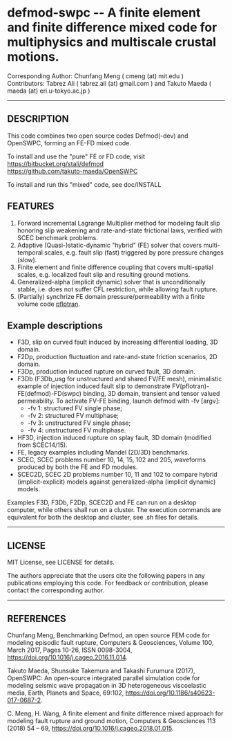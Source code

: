 # defmod-swpc -- A finite element and finite difference mixed code for multiphysics and multiscale crustal motions. 

Corresponding Author: Chunfang Meng ( cmeng (at) mit.edu )   
Contributors: Tabrez Ali ( tabrez.ali (at) gmail.com ) and Takuto Maeda ( maeda (at) eri.u-tokyo.ac.jp )

* * *

## DESCRIPTION
This code combines two open source codes Defmod(-dev) and OpenSWPC, forming an FE-FD mixed code. 

To install and use the "pure" FE or FD code, visit   
https://bitbucket.org/stali/defmod    
https://github.com/takuto-maeda/OpenSWPC

To install and run this "mixed" code, see doc/INSTALL

## FEATURES
1. Forward incremental Lagrange Multiplier method for modeling fault slip honoring slip weakening and rate-and-state frictional laws, verified with SCEC benchmark problems.
2. Adaptive (Quasi-)static-dynamic "hybrid" (FE) solver that covers multi-temporal scales, e.g. fault slip (fast) triggered by pore pressure changes (slow).  
3. Finite element and finite difference coupling that covers multi-spatial scales, e.g. localized fault slip and resulting ground motions. 
4. Generalized-alpha (implicit dynamic) solver that is unconditionally stable, i.e. does not suffer CFL restriction, while allowing fault rupture.  
5. (Partially) synchrize FE domain pressure/permeability with a finite volume code [pflotran](https://bitbucket.org/pflotran/pflotran/wiki/Home).

## Example descriptions
* F3D, slip on curved fault induced by increasing differential loading, 3D domain.
* F2Dp, production fluctuation and rate-and-state friction scenarios, 2D domain.
* F3Dp, production induced rupture on curved fault, 3D domain.
* F3Db (F3Db\_usg for unstructured and shared FV/FE mesh), minimalistic example of injection induced fault slip to demonstrate FV(pflotran)-FE(defmod)-FD(swpc) binding, 3D domain, transient and tensor valued permeability. To activate FV-FE binding, launch defmod with -fv [argv]:
    * -fv 1: structured FV single phase;
    * -fv 2: structured FV multiphase;
    * -fv 3: unstructured FV single phase;
    * -fv 4: unstructured FV multiphase.
* HF3D, injection induced rupture on splay fault, 3D domain (modified from SCEC14/15).
* FE, legacy examples including Mandel (2D/3D) benchmarks.
* SCEC, SCEC problems number 10, 14, 15, 102 and 205, waveforms produced by both the FE and FD modules.
* SCEC2D, SCEC 2D problems number 10, 11 and 102 to compare hybrid (implicit-explicit) models against generalized-alpha (implicit dynamic) models. 

Examples F3D, F3Db, F2Dp, SCEC2D and FE can run on a desktop computer, while others shall run on a cluster. The execution commands are equivalent for both the desktop and cluster, see <model>.sh files for details.

* * *

## LICENSE
MIT License, see LICENSE for details.

The authors appreciate that the users cite the following papers in any publications employing this code. For feedback or contribution, please contact the corresponding author. 


* * *

## REFERENCES
Chunfang Meng, Benchmarking Defmod, an open source FEM code for modeling episodic fault rupture, Computers & Geosciences, Volume 100, March 2017, Pages 10-26, ISSN 0098-3004, https://doi.org/10.1016/j.cageo.2016.11.014.

Takuto Maeda, Shunsuke Takemura and Takashi Furumura (2017), OpenSWPC: An open-source integrated parallel simulation code for modeling seismic wave propagation in 3D heterogeneous viscoelastic media, Earth, Planets and Space, 69:102, https://doi.org/10.1186/s40623-017-0687-2. 

C. Meng, H. Wang, A finite element and finite difference mixed approach for modeling fault rupture and ground motion, Computers & Geosciences 113 (2018) 54 – 69, https://doi.org/10.1016/j.cageo.2018.01.015.
